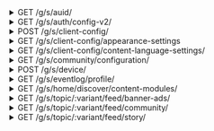 <details>
<summary>GET /g/s/auid/</summary>
GET an auid for this device

__query strings__

|name|description|required|
| - | - | - |
|deviceId|Same as NDCDEVICEID|True|

__headers__

|name|description|required|
| - | - | - |
|NDCDEVICEID|The device id generated by the app. See|True|
|NDC-MSG-SIG|Message signature (?) generated by the app|False|
|SMDEVICEID|I don't know, seems to be a non-string hex number|False|
|AUID|The auid (UUIDv4) generated on amino servers for this client, retrieved with GET /g/s/auid|False|

__responses__

- 200 - auid Generated
auid Generated

An auid was generated and returned by the server. It may now be used in request headers

```JSON
{
    "auid": "...    <UUIDv4>"
}
```

- 400:104 - Missing NDCDEVICEID
Missing NDCDEVICEID

The NDCDEVICEID header was not included, or did not compute on amino servers

```JSON
{
    "api:message": "Invalid Request. Please update to the latest version. If the problem continues, please contact us.",
    "api:timestamp": "2020-01-22T22:11:28Z  <API timestamp>",
    "api:statuscode": "104                  <Statuscode 104 represents a bad NDCDEVICEID header>",
    "api:duration": "0.000s                 <Processing time>"
}
```


</details>


<details>
<summary>GET /g/s/auth/config-v2/</summary>
GET auth config data (unknown use)

__headers__

|name|description|required|
| - | - | - |
|NDCDEVICEID|The device id generated by the app. See|True|
|NDC-MSG-SIG|Message signature (?) generated by the app|False|
|SMDEVICEID|I don't know, seems to be a non-string hex number|False|
|AUID|The auid (UUIDv4) generated on amino servers for this client, retrieved with GET /g/s/auid|False|

__responses__

- 200 - Config Recieved
Config Recieved

Data with an unknown purpose is recieved

```JSON
{
    "mobileSignUpProviderList": [
        8
    ]
}
```

- 400:104 - Missing NDCDEVICEID
Missing NDCDEVICEID

The NDCDEVICEID header was not included, or did not compute on amino servers

```JSON
{
    "api:message": "Invalid Request. Please update to the latest version. If the problem continues, please contact us.",
    "api:timestamp": "2020-01-22T22:11:28Z  <API timestamp>",
    "api:statuscode": "104                  <Statuscode 104 represents a bad NDCDEVICEID header>",
    "api:duration": "0.000s                 <Processing time>"
}
```


</details>


<details>
<summary>POST /g/s/client-config/</summary>
POST device information for configuration. Likely related to analytics / telemetry

__headers__

|name|description|required|
| - | - | - |
|NDCDEVICEID|The device id generated by the app. See|True|
|NDC-MSG-SIG|Message signature (?) generated by the app|False|
|SMDEVICEID|I don't know, seems to be a non-string hex number|False|
|AUID|The auid (UUIDv4) generated on amino servers for this client, retrieved with GET /g/s/auid|False|

```JSON
{
    "packageName": "com.narvii.amino.master <android app package?>",
    "versionCode": "00000                   <likely app version, also sent in user-agent header next to package name>",
    "androidAPI": "21                       <Android api version. This example is 21, or android 5.0>",
    "model": "SCH-R530U                     <Phone device model. This example is a US Cellular Galaxy S3>",
    "device": "d2usc                        <Another way to identify the phone model>",
    "timestamp": "1579580222209             <request time in ms>"
}
```

__responses__

- 200 - Client Configured
Client Configured

The client config was accepted

```JSON
{
    "clientConfig": {
        "<->": "<Unknown, was empty in api calls made by my client>"
    }
}
```

- 400:104 - Missing NDCDEVICEID
Missing NDCDEVICEID

The NDCDEVICEID header was not included, or did not compute on amino servers

```JSON
{
    "api:message": "Invalid Request. Please update to the latest version. If the problem continues, please contact us.",
    "api:timestamp": "2020-01-22T22:11:28Z  <API timestamp>",
    "api:statuscode": "104                  <Statuscode 104 represents a bad NDCDEVICEID header>",
    "api:duration": "0.000s                 <Processing time>"
}
```


</details>


<details>
<summary>GET /g/s/client-config/appearance-settings</summary>
GET the app appearance settings

__headers__

|name|description|required|
| - | - | - |
|NDCDEVICEID|The device id generated by the app. See|True|
|NDC-MSG-SIG|Message signature (?) generated by the app|False|
|SMDEVICEID|I don't know, seems to be a non-string hex number|False|
|AUID|The auid (UUIDv4) generated on amino servers for this client, retrieved with GET /g/s/auid|False|

__responses__

- 200 - Appearance Settings
Appearance Settings

The appearance objects to use was retrieved

```JSON
{
    "backgroundMediaList": [
        [
            "100    <Media, always 100?>",
            "...    <URL to an image>",
            "null   <unknown purpose>"
        ]
    ]
}
```

- 400:104 - Missing NDCDEVICEID
Missing NDCDEVICEID

The NDCDEVICEID header was not included, or did not compute on amino servers

```JSON
{
    "api:message": "Invalid Request. Please update to the latest version. If the problem continues, please contact us.",
    "api:timestamp": "2020-01-22T22:11:28Z  <API timestamp>",
    "api:statuscode": "104                  <Statuscode 104 represents a bad NDCDEVICEID header>",
    "api:duration": "0.000s                 <Processing time>"
}
```


</details>


<details>
<summary>GET /g/s/client-config/content-language-settings/</summary>
GET the app content language settings

__headers__

|name|description|required|
| - | - | - |
|NDCDEVICEID|The device id generated by the app. See|True|
|NDC-MSG-SIG|Message signature (?) generated by the app|False|
|SMDEVICEID|I don't know, seems to be a non-string hex number|False|
|AUID|The auid (UUIDv4) generated on amino servers for this client, retrieved with GET /g/s/auid|False|

__responses__

- 200 - Language Settings
Language Settings

The language settings were retrieved

```JSON
{
    "contentLanguageSettings": {
        "language": "en     <The language preference>"
    }
}
```

- 400:104 - Missing NDCDEVICEID
Missing NDCDEVICEID

The NDCDEVICEID header was not included, or did not compute on amino servers

```JSON
{
    "api:message": "Invalid Request. Please update to the latest version. If the problem continues, please contact us.",
    "api:timestamp": "2020-01-22T22:11:28Z  <API timestamp>",
    "api:statuscode": "104                  <Statuscode 104 represents a bad NDCDEVICEID header>",
    "api:duration": "0.000s                 <Processing time>"
}
```


</details>


<details>
<summary>GET /g/s/community/configuration/</summary>
GET community config info

__headers__

|name|description|required|
| - | - | - |
|NDCDEVICEID|The device id generated by the app. See|True|
|NDC-MSG-SIG|Message signature (?) generated by the app|False|
|SMDEVICEID|I don't know, seems to be a non-string hex number|False|
|AUID|The auid (UUIDv4) generated on amino servers for this client, retrieved with GET /g/s/auid|False|

__responses__

- 200 - Community Config
Community Config

Community config was retrieved

```JSON
{
    "configuration": {
        "appearance": {},
        "page": {},
        "module": {
            "post": {
                "enabled": true,
                "postType": {
                    "screeningRoom": {
                        "privilege": {
                            "type": "5          <Unknown use>",
                            "minLevel": "100    <Unknown use>"
                        },
                        "enabled": true
                    },
                    "story": "{...}             <Same privilege format",
                    "liveMode": "{...}          <Same privilege format",
                    "publicChatRooms": "{...}   <Same privilege format"
                }
            },
            "chat": {
                "enabled": true,
                "spamProtectionEnabled": true,
                "avChat": {
                    "screeningRoomEnabled": true,
                    "audioEnabled": "true       <Probably in-chat voice>",
                    "videoEnabled": "false      <Probably in-chat video>",
                    "audio2Enabled": "true      <Probably in-chat voice>"
                },
                "publicChat": "{...}            <Same privilege format>"
            }
        },
        "general": {
            "videoUploadPolicy": 1
        }
    }
}
```

- 400:104 - Missing NDCDEVICEID
Missing NDCDEVICEID

The NDCDEVICEID header was not included, or did not compute on amino servers

```JSON
{
    "api:message": "Invalid Request. Please update to the latest version. If the problem continues, please contact us.",
    "api:timestamp": "2020-01-22T22:11:28Z  <API timestamp>",
    "api:statuscode": "104                  <Statuscode 104 represents a bad NDCDEVICEID header>",
    "api:duration": "0.000s                 <Processing time>"
}
```


</details>


<details>
<summary>POST /g/s/device/</summary>
POST a device configuration

__headers__

|name|description|required|
| - | - | - |
|NDCDEVICEID|The device id generated by the app. See|True|
|NDC-MSG-SIG|Message signature (?) generated by the app|False|
|SMDEVICEID|I don't know, seems to be a non-string hex number|False|
|AUID|The auid (UUIDv4) generated on amino servers for this client, retrieved with GET /g/s/auid|False|

```JSON
{
    "deviceID": "...                        <device id generated by the app>",
    "bundleID": "com.narvii.amino.master    <android app package?>",
    "clientType": "100                      <always 100>",
    "timezone": "-300                       <timezone number code>",
    "systemPushEnabled": "true              <true by default on new install>",
    "locale": "en_US                        <locale string>",
    "deviceToken": "...                     <device token generated by the app>",
    "deviceTokenType": "1                   <always 1?>",
    "timestamp": "1579580530965             <request time in ms>"
}
```

__responses__

- 200 - Device Configured
Device Configured

The device config was accepted

```JSON
{
    "devOptions": "null     <?>"
}
```

- 400:104 - Missing NDCDEVICEID
Missing NDCDEVICEID

The NDCDEVICEID header was not included, or did not compute on amino servers

```JSON
{
    "api:message": "Invalid Request. Please update to the latest version. If the problem continues, please contact us.",
    "api:timestamp": "2020-01-22T22:11:28Z  <API timestamp>",
    "api:statuscode": "104                  <Statuscode 104 represents a bad NDCDEVICEID header>",
    "api:duration": "0.000s                 <Processing time>"
}
```


</details>


<details>
<summary>GET /g/s/eventlog/profile/</summary>
GET the eventlog for the current profile (appears to be device profile by auid, not necessarily amino profile)

__query strings__

|name|description|required|
| - | - | - |
|language|language code used, example being `en`. Affects experiments|False|

__headers__

|name|description|required|
| - | - | - |
|NDCDEVICEID|The device id generated by the app. See|True|
|NDC-MSG-SIG|Message signature (?) generated by the app|False|
|SMDEVICEID|I don't know, seems to be a non-string hex number|False|
|AUID|The auid (UUIDv4) generated on amino servers for this client, retrieved with GET /g/s/auid|False|

__responses__

- 200 - Eventlog Retrieved
Eventlog Retrieved

The eventlog for this device profile. This data appears to be related to AB experiments

```JSON
{
    "globalStrategyInfo": "{...}        <json string literal with unknown meaning>",
    "uid": "None                        <Unknown. Probably another UUIDv4>",
    "contentLanguage": "en              <Primary app language>",
    "signUpStrategy": "2                <Signup method. Variants unknown>",
    "landingOption": "4                 <Landing option. Variants unknown>",
    "interestPickerStyle": "3           <Style for the interest picker. Variants unknown>",
    "auid": "...                        <This device's auid>",
    "needTriggerInterestPicker": "true  <unknown meaning>",
    "participatedExperiments": {
        "userVectorCommunitySimilarityChannel": 1,
        "retentionSrPush": 2,
        "landingOptionExp": 2,
        "communitySearchExp": 2,
        "communitySearchRerankExp": 1,
        "<->": "                        <various AB experiment values>"
    }
}
```

- 400:104 - Missing NDCDEVICEID
Missing NDCDEVICEID

The NDCDEVICEID header was not included, or did not compute on amino servers

```JSON
{
    "api:message": "Invalid Request. Please update to the latest version. If the problem continues, please contact us.",
    "api:timestamp": "2020-01-22T22:11:28Z  <API timestamp>",
    "api:statuscode": "104                  <Statuscode 104 represents a bad NDCDEVICEID header>",
    "api:duration": "0.000s                 <Processing time>"
}
```


</details>


<details>
<summary>GET /g/s/home/discover/content-modules/</summary>
GET content modules for homepage discovery. This includes community info, stories, ads, ect

__query strings__

|name|description|required|
| - | - | - |
|v|Likely a verson number. Changing to numbers or strings, or omission, seems to have no effect|False|

__headers__

|name|description|required|
| - | - | - |
|NDCDEVICEID|The device id generated by the app. See|True|
|NDC-MSG-SIG|Message signature (?) generated by the app|False|
|SMDEVICEID|I don't know, seems to be a non-string hex number|False|
|AUID|The auid (UUIDv4) generated on amino servers for this client, retrieved with GET /g/s/auid|False|

__responses__

- 200 - Content Modules
Content Modules

discovery content modules were retrieved

```JSON
{
    "contentModuleList": [
        {
            "-": "community cards",
            "contentObjectType": "16                <Unknown, probably content type id>",
            "contentPoolId": "en                    <Unknown, probably content language>",
            "contentVariety": "1                    <Unknown, appears to be related to dataUrl path>",
            "createdTime": "2019-12-31T08:38:32Z    <Likely content created at>",
            "customizable": "false                  <Amino stuff seems to be false, ads seem true>",
            "dataUrl": "/topic/0/feed/community?... <URL to this content, see GET /g/s/topic/0/feed...>",
            "displayName": "Recommended Communities <Name to put on the header of this section",
            "ext": {
                "<->": "                            <Ads seem to have field `adUnitId`>"
            },
            "extensions": "null                     <Always seems to be null>",
            "isVirtual": "false                     <Only discover topics button seems to be true>",
            "moduleId": "...                        <UUIDv4 of this item>",
            "moduleName": "Recommended Communities  <Name of this module>",
            "moduleType": "RecommendedCommunities   <Type of this module. Related to contentObjectType?>",
            "status": "0                            <Appears to always be zero>",
            "style": "GeneralCommunityCard          <Style of this item>",
            "topicLocked": "false                   <Unknown use of `locked` in this context",
            "uid": "...                             <UUIDv4 of... something>",
            "userRemovable": "false                 <Unknown, probably related to frontpage stuff being not remuvable>",
            "visibility": "1                        <Likely a visibility bool>"
        },
        {
            "-": "an ad",
            "contentObjectType": "151                              <Unknown, probably content type id>",
            "contentPoolId": "                                     <Unknown, probably content language>",
            "contentVariety": "0                                   <Unknown, appears to be related to dataUrl path>",
            "createdTime": "2019-12-31T08:38:32Z                   <Likely content created at>",
            "customizable": "true                                  <Amino stuff seems to be false, ads seem true>",
            "dataUrl": "/topic/0/feed/banner-ads?...               <URL to this content, see GET /g/s/topic/0/feed...>",
            "displayName": "Recommended Communities                <Name to put on the header of this section",
            "ext": {
                "adUnitId": "703300                                <ID to look up this ad. Used in GET `dataUrl`"
            },
            "extensions": "null                                    <Always seems to be null>",
            "isVirtual": "false                                    <Only discover topics button seems to be true>",
            "moduleId": "...                                       <UUIDv4 of this item>",
            "moduleName": "Little Red series for all EN users      <Name of this module>",
            "moduleType": "CustomizedBannerAds                     <Type of this module. Related to contentObjectType>",
            "status": "0                                           <Appears to always be zero>",
            "style": "BannerSizeMedium                               <Style of this item>",
            "topicLocked": "false                                  <Unknown use of `locked` in this context",
            "uid": "...                                            <UUIDv4 of... something>",
            "userRemovable": "false                                <Unknown, probably related to frontpage stuff being not remuvable>",
            "visibility": "1                                       <Likely a visibility bool>"
        }
    ]
}
```

- 400:104 - Missing NDCDEVICEID
Missing NDCDEVICEID

The NDCDEVICEID header was not included, or did not compute on amino servers

```JSON
{
    "api:message": "Invalid Request. Please update to the latest version. If the problem continues, please contact us.",
    "api:timestamp": "2020-01-22T22:11:28Z  <API timestamp>",
    "api:statuscode": "104                  <Statuscode 104 represents a bad NDCDEVICEID header>",
    "api:duration": "0.000s                 <Processing time>"
}
```


</details>


<details>
<summary>GET /g/s/topic/:variant/feed/banner-ads/</summary>
GET a piece of media for a topic. Usually seems to be used in homepage exploration

__url arguments__

|name|description|required|
| - | - | - |
|variant|The variant of this topic item. Nonzero values seem to have no effect|False|

__query strings__

|name|description|required|
| - | - | - |
|adUnitId|The id of this add, which is a number|True|
|pagingType|Seems to have no effect, default value is `t`|False|
|size|max number of items to get for paginated requests|False|
|categoryKey|Likely has to do with what type of items are returned. Logged out values seen include [`recommendation`, `fresh`]|False|

__headers__

|name|description|required|
| - | - | - |
|NDCDEVICEID|The device id generated by the app. See|True|
|NDC-MSG-SIG|Message signature (?) generated by the app|False|
|SMDEVICEID|I don't know, seems to be a non-string hex number|False|
|AUID|The auid (UUIDv4) generated on amino servers for this client, retrieved with GET /g/s/auid|False|

__responses__

- 200 - Banner Ads Retrieved
Banner Ads Retrieved

The banner ads matching this id were retrieved

```JSON
{
    "allItemCount": "1                          <Total returnable item count>",
    "itemList": [
        {
            "adCampaignId": "803326             <Likely related to ad grouping by campaign, use unknown>",
            "deepLink": "ndc://topic/1390058    <Likely a hard link to this item, root URL unknown>",
            "imageUrl": "...                    <A URL to the image used, seems to be background images?>",
            "objectId": "803326                 <Seems to be the same as adCampaignId>",
            "objectType": "153                  <Type of this object. Matches those in GET /g/s/home/discover/content-modules/>",
            "strategyInfo": {
                "<->": "<This is a raw JSON string. It has been reformatted as JSON>",
                "adUnitId": "703323             <Matches the adUnitId query string>",
                "imageUrl": "...                <A URL to the used image, seesm to be the same as parent object>",
                "landingUrl": "...              <Seems to match parent object>",
                "objectId": "803326             <Seems to match parent object>",
                "objectType": "ad_campaign      <Unknown use>",
                "reqId": "...                   <A UUIDv4, use unknown>",
                "scenarioType": "banner-703323  <Seems to match banner-adUnitId, use unknown>",
                "uiPos": "0                     <Likely related to desired render position"
            }
        }
    ],
    "paging": {
        "nextPageToken": "...                   <Page token>"
    }
}
```

- 400:104 - Missing NDCDEVICEID
Missing NDCDEVICEID

The NDCDEVICEID header was not included, or did not compute on amino servers

```JSON
{
    "api:message": "Invalid Request. Please update to the latest version. If the problem continues, please contact us.",
    "api:timestamp": "2020-01-22T22:11:28Z  <API timestamp>",
    "api:statuscode": "104                  <Statuscode 104 represents a bad NDCDEVICEID header>",
    "api:duration": "0.000s                 <Processing time>"
}
```


</details>


<details>
<summary>GET /g/s/topic/:variant/feed/community/</summary>
GET a list of communities. Usually for homepage display

__url arguments__

|name|description|required|
| - | - | - |
|variant|The variant of this topic item. Nonzero values seem to have no effect|False|

__query strings__

|name|description|required|
| - | - | - |
|type|the type of communities to get, observed include [`discover`, `discovery-list`]. Omission or arbitrary values will not fail the request, but will return zero values.|False|
|categoryKey|Likely has to do with what type of items are returned. Logged out values seen include [`recommendation`, `fresh`]|False|
|size|max number of items to get for paginated requests|False|
|pageToken|page token for paginated requests|False|
|pagingType|Seems to have no effect, default value is `t`|False|

__headers__

|name|description|required|
| - | - | - |
|NDCDEVICEID|The device id generated by the app. See|True|
|NDC-MSG-SIG|Message signature (?) generated by the app|False|
|SMDEVICEID|I don't know, seems to be a non-string hex number|False|
|AUID|The auid (UUIDv4) generated on amino servers for this client, retrieved with GET /g/s/auid|False|

__responses__

- 400:104 - Missing NDCDEVICEID
Missing NDCDEVICEID

The NDCDEVICEID header was not included, or did not compute on amino servers

```JSON
{
    "api:message": "Invalid Request. Please update to the latest version. If the problem continues, please contact us.",
    "api:timestamp": "2020-01-22T22:11:28Z  <API timestamp>",
    "api:statuscode": "104                  <Statuscode 104 represents a bad NDCDEVICEID header>",
    "api:duration": "0.000s                 <Processing time>"
}
```


</details>


<details>
<summary>GET /g/s/topic/:variant/feed/story/</summary>
GET a list of blogs for a topic.  Usually for homepage display

__url arguments__

|name|description|required|
| - | - | - |
|variant|The variant of this topic item. Nonzero values seem to have no effect|False|

__query strings__

|name|description|required|
| - | - | - |
|v|Likely a verson number. Changing to numbers or strings, or omission, seems to have no effect|False|
|type|the type of communities to get, observed include [`discover`, `discovery-list`]. Omission or arbitrary values will not fail the request, but will return zero values.|False|
|categoryKey|Likely has to do with what type of items are returned. Logged out values seen include [`recommendation`, `fresh`]|False|
|size|max number of items to get for paginated requests|False|
|pageToken|page token for paginated requests|False|
|pagingType|Seems to have no effect, default value is `t`|False|

__headers__

|name|description|required|
| - | - | - |
|NDCDEVICEID|The device id generated by the app. See|True|
|NDC-MSG-SIG|Message signature (?) generated by the app|False|
|SMDEVICEID|I don't know, seems to be a non-string hex number|False|
|AUID|The auid (UUIDv4) generated on amino servers for this client, retrieved with GET /g/s/auid|False|

__responses__

- 200 - Blogs Retrieved
Blogs Retrieved

The blogs for frontpage display were retrieved

```JSON
{
    "allItemCount": "400            <Total returnable item count>",
    "blogList": [
        "{...}                      <full `blog` object>"
    ],
    "communityInfoMapping": {
        "<->": "<community id (ndcId) -> short info",
        "192258706": {
            "<->": "                <Short amino community description>",
            "endpoint": "Tik        <Endpoint pointing to this community>",
            "icon": "...            <URL to the icon of this community",
            "name": "-TikTok Amino- <Name of this community>",
            "ndcId": "192258706     <Number ID of this community>",
            "status": "0            <Unknown>"
        }
    },
    "paging": {
        "nextPageToken": "...       <Page token>",
        "refreshPageToken": "...    <Unknown use>"
    }
}
```

- 400:104 - Missing NDCDEVICEID
Missing NDCDEVICEID

The NDCDEVICEID header was not included, or did not compute on amino servers

```JSON
{
    "api:message": "Invalid Request. Please update to the latest version. If the problem continues, please contact us.",
    "api:timestamp": "2020-01-22T22:11:28Z  <API timestamp>",
    "api:statuscode": "104                  <Statuscode 104 represents a bad NDCDEVICEID header>",
    "api:duration": "0.000s                 <Processing time>"
}
```


</details>
